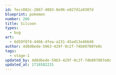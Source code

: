 ```yaml
---
id: fecc082c-2867-4883-8e96-e827d1a9307d
blueprint: pokemon
number: 266
title: Silcoon
types:
  - bug
art:
  - 6d59f074-4466-4fea-a231-45ad13e46648
author: 4d8d6ede-5963-429f-9c2f-74b897007e0c
tags:
  - stage-1
updated_by: 4d8d6ede-5963-429f-9c2f-74b897007e0c
updated_at: 1716582231
---
```

